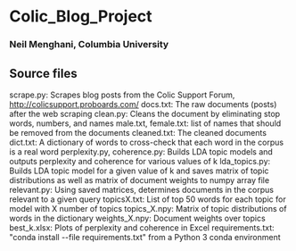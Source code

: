# Colic_Blog_Project

### Neil Menghani, Columbia University

## Source files

scrape.py: Scrapes blog posts from the Colic Support Forum, http://colicsupport.proboards.com/
docs.txt: The raw documents (posts) after the web scraping
clean.py: Cleans the document by eliminating stop words, numbers, and names
male.txt, female.txt: list of names that should be removed from the documents
cleaned.txt: The cleaned documents
dict.txt: A dictionary of words to cross-check that each word in the corpus is a real word
perplexity.py, coherence.py: Builds LDA topic models and outputs perplexity and coherence for various values of k
lda_topics.py: Builds LDA topic model for a given value of k and saves matrix of topic distributions as well as matrix of document weights to numpy array file
relevant.py: Using saved matrices, determines documents in the corpus relevant to a given query
topicsX.txt: List of top 50 words for each topic for model with X number of topics
topics_X.npy: Matrix of topic distributions of words in the dictionary
weights_X.npy: Document weights over topics
best_k.xlsx: Plots of perplexity and coherence in Excel
requirements.txt: "conda install --file requirements.txt" from a Python 3 conda environment